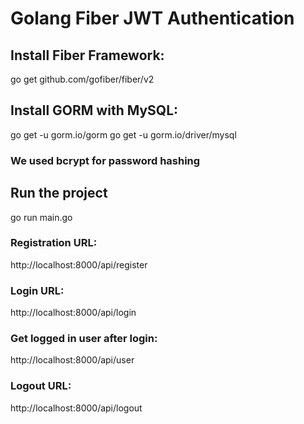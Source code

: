 # Golang Fiber JWT Authentication

## Install Fiber Framework:
go get github.com/gofiber/fiber/v2

## Install GORM with MySQL:
go get -u gorm.io/gorm
go get -u gorm.io/driver/mysql

### We used bcrypt for password hashing

## Run the project
go run main.go

### Registration URL:
http://localhost:8000/api/register

### Login URL:
http://localhost:8000/api/login

### Get logged in user after login:
http://localhost:8000/api/user

### Logout URL:
http://localhost:8000/api/logout



